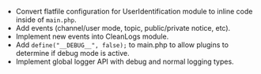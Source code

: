 * Convert flatfile configuration for UserIdentification module to inline code inside of `main.php`.
* Add events (channel/user mode, topic, public/private notice, etc).
* Implement new events into CleanLogs module.
* Add `define("__DEBUG__", false);` to main.php to allow plugins to determine if debug mode is active.
* Implement global logger API with debug and normal logging types.

